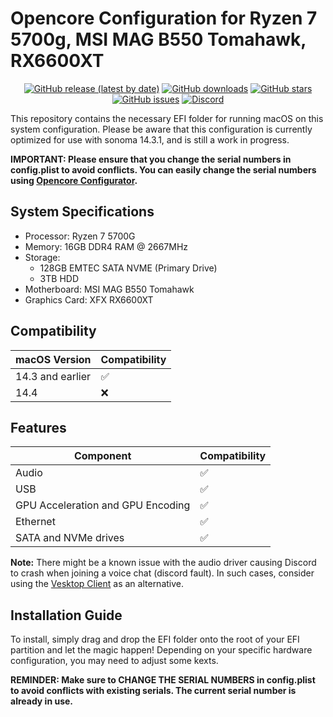 # Opencore Configuration for Ryzen 7 5700g, MSI MAG B550 Tomahawk, RX6600XT

<div align="center">

  [![GitHub release (latest by date)](https://img.shields.io/github/v/release/Lenochxd/Hackintosh-r7-5700g-msiB550-rx6600xt.svg?style=flat)](https://github.com/Lenochxd/Hackintosh-r7-5700g-msiB550-rx6600xt/releases)
  [![GitHub downloads](https://img.shields.io/github/downloads/Lenochxd/Hackintosh-r7-5700g-msiB550-rx6600xt/total?style=flat)](https://github.com/Lenochxd/Hackintosh-r7-5700g-msiB550-rx6600xt/releases)
  [![GitHub stars](https://img.shields.io/github/stars/Lenochxd/Hackintosh-r7-5700g-msiB550-rx6600xt.svg?style=flat)](https://github.com/Lenochxd/Hackintosh-r7-5700g-msiB550-rx6600xt/stargazers)
  [![GitHub issues](https://img.shields.io/github/issues/Lenochxd/Hackintosh-r7-5700g-msiB550-rx6600xt.svg?style=flat)](https://github.com/Lenochxd/Hackintosh-r7-5700g-msiB550-rx6600xt/issues)
  [![Discord](https://img.shields.io/discord/391919052563546112?style=flat&logo=Discord&logoColor=fff&label=Discord&color=5e6ae8&link=https%3A%2F%2Fdiscord.gg%2FtUPsYHAGfm)](https://discord.gg/tUPsYHAGfm)
</div>

This repository contains the necessary EFI folder for running macOS on this system configuration. Please be aware that this configuration is currently optimized for use with sonoma 14.3.1, and is still a work in progress.


**IMPORTANT: Please ensure that you change the serial numbers in config.plist to avoid conflicts. You can easily change the serial numbers using        [Opencore Configurator](https://mackie100projects.altervista.org/download-opencore-configurator/).**

## System Specifications
- Processor: Ryzen 7 5700G
- Memory: 16GB DDR4 RAM @ 2667MHz
- Storage: 
  - 128GB EMTEC SATA NVME (Primary Drive)
  - 3TB HDD
- Motherboard: MSI MAG B550 Tomahawk
- Graphics Card: XFX RX6600XT

## Compatibility
| macOS Version | Compatibility |
|---------------|---------------|
| 14.3 and earlier | ✅             |
| 14.4            | ❌             |

## Features
| Component                        | Compatibility |
|----------------------------------|---------------|
| Audio                            | ✅             |
| USB                              | ✅             |
| GPU Acceleration and GPU Encoding| ✅             |
| Ethernet                         | ✅             |
| SATA and NVMe drives             | ✅             |

**Note:** There might be a known issue with the audio driver causing Discord to crash when joining a voice chat (discord fault). In such cases, consider using the [Vesktop Client](https://github.com/Vencord/Vesktop) as an alternative.


## Installation Guide
To install, simply drag and drop the EFI folder onto the root of your EFI partition and let the magic happen! Depending on your specific hardware configuration, you may need to adjust some kexts.

**REMINDER: Make sure to CHANGE THE SERIAL NUMBERS in config.plist to avoid conflicts with existing serials. The current serial number is already in use.**
